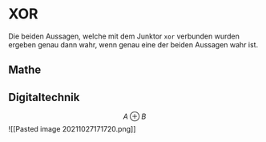 # XOR
Die beiden Aussagen, welche mit dem Junktor `xor` verbunden wurden ergeben genau dann wahr, wenn genau eine der beiden Aussagen wahr ist. 
## Mathe
## Digitaltechnik
$$A\oplus B$$
![[Pasted image 20211027171720.png]]